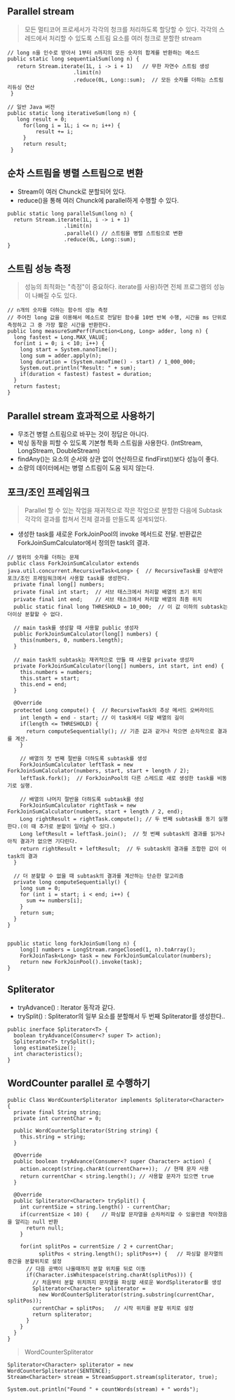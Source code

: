 ## Parallel stream
> 모든 멀티코어 프로세서가 각각의 청크를 처리하도록 할당할 수 있다. 각각의 스레드에서 처리할 수 있도록 스트림 요소를 여러 청크로 분할한 stream

```
// long n을 인수로 받아서 1부터 n까지의 모든 숫자의 합계를 반환하는 메소드
public static long sequentialSum(long n) {
   return Stream.iterate(1L, i -> i + 1)   // 무한 자연수 스트림 생성
                     .limit(n)
                     .reduce(0L, Long::sum);  // 모든 숫자를 더하는 스트림 리듀싱 연산
 }
```

```
// 일반 Java 버전
public static long iterativeSum(long n) {
   long result = 0;
     for(long i = 1L; i <= n; i++) {
         result += i;
     }
     return result;
 }
```

## 순차 스트림을 병렬 스트림으로 변환
- Stream이 여러 Chunck로 분할되어 있다.  
- reduce()을 통해 여러 Chunck에 parallel하게 수행할 수 있다.

```
public static long parallelSum(long n) {
  return Stream.iterate(1L, i -> i + 1)
                  .limit(n)
                  .parallel() // 스트림을 병렬 스트림으로 변환
                  .reduce(0L, Long::sum);
}
```

## 스트림 성능 측정
> 성능의 최적화는 "측정"이 중요하다.
> iterate를 사용)하면 전체 프로그램의 성능이 나빠질 수도 있다.

```
// n개의 숫자를 더하는 함수의 성능 측정
// 주어진 long 값을 이용해서 메소드로 전달된 함수를 10번 반복 수행, 시간을 ms 단위로 측정하고 그 중 가장 짧은 시간을 반환한다.
public long measureSumPerf(Function<Long, Long> adder, long n) {
  long fastest = Long.MAX_VALUE;
  for(int i = 0; i < 10; i++) {
    long start = System.nanoTime();
    long sum = adder.apply(n);
    long duration = (System.nanoTime() - start) / 1_000_000;
    System.out.println("Result: " + sum);
    if(duration < fastest) fastest = duration;
  }
  return fastest;
}

```

## Parallel stream 효과적으로 사용하기
- 무조건 병렬 스트림으로 바꾸는 것이 정답은 아니다.  
- 박싱 동작을 피할 수 있도록 기본형 특화 스트림을 사용한다. (IntStream, LongStream, DoubleStream)  
- findAny()는 요소의 순서와 상관 없이 연산하므로 findFirst()보다 성능이 좋다.  
- 소량의 데이터에서는 병렬 스트림이 도움 되지 않는다.

## 포크/조인 프레임워크
> Parallel 할 수 있는 작업을 재귀적으로 작은 작업으로 분할한 다음에 Subtask 각각의 결과를 합쳐서 전체 결과를 만들도록 설계되었다.

- 생성한 task를 새로운 ForkJoinPool의 invoke 메서드로 전달. 반환값은 ForkJoinSumCalculator에서 정의한 task의 결과.  

```
// 범위의 숫자를 더하는 문제
public class ForkJoinSumCalculator extends java.util.concurrent.RecursiveTask<Long> {  // RecursiveTask를 상속받아 포크/조인 프레임워크에서 사용할 task를 생성한다.
  private final long[] numbers;
  private final int start;  // 서브 태스크에서 처리할 배열의 초기 위치
  private final int end;    // 서브 태스크에서 처리할 배열의 최종 위치
  public static final long THRESHOLD = 10_000;  // 이 값 이하의 subtask는 더이상 분할할 수 없다.

  // main task를 생성할 때 사용할 public 생성자
  public ForkJoinSumCalculator(long[] numbers) {
    this(numbers, 0, numbers.length);
  }

  // main task의 subtask는 재귀적으로 만들 때 사용할 private 생성자
  private ForkJoinSumCalculator(long[] numbers, int start, int end) {
    this.numbers = numbers;
    this.start = start;
    this.end = end;
  }

  @Override
  protected Long compute() {  // RecursiveTask의 추상 메서드 오버라이드
    int length = end - start; // 이 task에서 더할 배열의 길이
    if(length <= THRESHOLD) {
      return computeSequentially(); // 기준 값과 같거나 작으면 순차적으로 결과를 계산.
    }

    // 배열의 첫 번째 절반을 더하도록 subtask를 생성
    ForkJoinSumCalculator leftTask = new ForkJoinSumCalculator(numbers, start, start + length / 2);
    leftTask.fork();  // ForkJoinPool의 다른 스레드로 새로 생성한 task를 비동기로 실행.

    // 배열의 나머지 절반을 더하도록 subtask를 생성
    ForkJoinSumCalculator rightTask = new ForkJoinSumCalculator(numbers, start + length / 2, end);
    Long rightResult = rightTask.compute(); // 두 번째 subtask를 동기 실행한다.(이 때 추가로 분할이 일어날 수 있다.)
    Long leftResult = leftTask.join();  // 첫 번째 subtask의 결과를 읽거나 아직 결과가 없으면 기다린다.
    return rightResult + leftResult;  // 두 subtask의 결과를 조합한 값이 이 task의 결과
  }

  // 더 분할할 수 없을 때 subtask의 결과를 계산하는 단순한 알고리즘
  private long computeSequentially() {
    long sum = 0;
    for (int i = start; i < end; i++) {
      sum += numbers[i];
    }
    return sum;
  }
}


ppublic static long forkJoinSum(long n) {
    long[] numbers = LongStream.rangeClosed(1, n).toArray();
    ForkJoinTask<Long> task = new ForkJoinSumCalculator(numbers);
    return new ForkJoinPool().invoke(task);
}
```

## Spliterator
- tryAdvance() : Iterator 동작과 같다.  
- trySplit() : Spliterator의 일부 요소를 분할해서 두 번째 Spliterator를 생성한다..

```
public inerface Spliterator<T> {
  boolean tryAdvance(Consumer<? super T> action);
  Spliterator<T> trySplit();
  long estimateSize();
  int characteristics();
}

```

## WordCounter parallel 로 수행하기

```
public Class WordCounterSpliterator implements Spliterator<Character> {
  private final String string;
  private int currentChar = 0;

  public WordCounterSpliterator(String string) {
    this.string = string;
  }

  @Override
  public boolean tryAdvance(Consumer<? super Character> action) {
    action.accept(string.charAt(currentChar++));  // 현재 문자 사용
    return currentChar < string.length(); // 사용할 문자가 있으면 true
  }

  @Override
  public Spliterator<Character> trySplit() {
    int currentSize = string.length() - currentChar;
    if(currentSize < 10) {    // 파싱할 문자열을 순차처리할 수 있을만큼 작아졌음을 알리는 null 반환
      return null;
    }

    for(int splitPos = currentSize / 2 + currentChar;
          splitPos < string.length(); splitPos++) {   // 파싱할 문자열의 중간을 분할위치로 설정
      // 다음 공백이 나올때까지 분할 위치를 뒤로 이동
      if(Character.isWhitespace(string.charAt(splitPos))) {   
        // 처음부터 분할 위치까지 문자열을 파싱할 새로운 WordSpliterator를 생성
        Spliterator<Character> spliterator = 
          new WordCounterSpliterator(string.substring(currentChar, splitPos));
        currentChar = splitPos;   // 시작 위치를 분할 위치로 설정
        return spliterator;
      }
    }
  }
}
```

> WordCounterSpliterator

```
Spliterator<Character> spliterator = new WordCounterSpliterator(SENTENCE);
Stream<Character> stream = StreamSupport.stream(spliterator, true);

System.out.println("Found " + countWords(stream) + " words");
```

